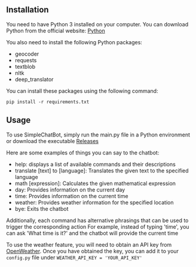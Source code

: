 ## Installation

You need to have Python 3 installed on your computer. You can download Python from the official website: [Python](https://www.python.org/downloads/)

You also need to install the following Python packages:
- geocoder
- requests
- textblob
- nltk
- deep_translator

You can install these packages using the following command:
```
pip install -r requirements.txt
```

## Usage

To use SimpleChatBot, simply run the main.py file in a Python environment or download the executable [Releases](https://github.com/MafariT/SimpleChatBot/releases/latest)

Here are some examples of things you can say to the chatbot:

- help: displays a list of available commands and their descriptions
- translate [text] to [language]: Translates the given text to the specified language
- math [expression]: Calculates the given mathematical expression
- day: Provides information on the current day
- time: Provides information on the current time
- weather: Provides weather information for the specified location
- bye: Exits the chatbot

        
Additionally, each command has alternative phrasings that can be used to trigger the corresponding action
For example, instead of typing 'time', you can ask 'What time is it?' and the chatbot will provide the current time

To use the weather feature, you will need to obtain an API key from [OpenWeather](https://openweathermap.org/). Once you have obtained the key, you can add it to your ```config.py``` file under ```WEATHER_API_KEY = 'YOUR_API_KEY'```
